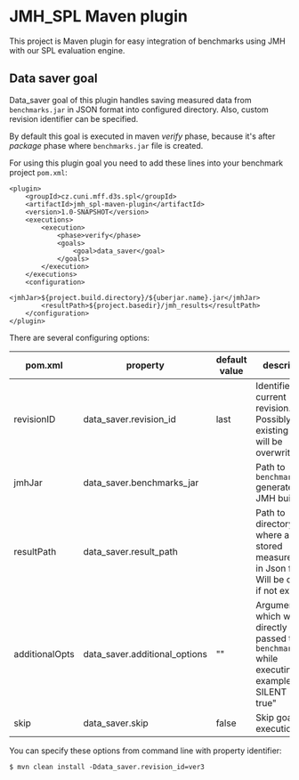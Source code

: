 # JMH_SPL Maven plugin

This project is Maven plugin for easy integration of benchmarks using JMH with our SPL evaluation engine.


## Data saver goal

Data_saver goal of this plugin handles saving measured data from `benchmarks.jar` in JSON format into configured directory. Also, custom revision identifier can be specified.

By default this goal is executed in maven _verify_ phase, because it's after _package_ phase where `benchmarks.jar` file is created.

For using this plugin goal you need to add these lines into your benchmark project `pom.xml`:

```{.xml}
<plugin>
    <groupId>cz.cuni.mff.d3s.spl</groupId>
    <artifactId>jmh_spl-maven-plugin</artifactId>
    <version>1.0-SNAPSHOT</version>
    <executions>
        <execution>
            <phase>verify</phase>
            <goals>
                <goal>data_saver</goal>
            </goals>
        </execution>
    </executions>
    <configuration>
        <jmhJar>${project.build.directory}/${uberjar.name}.jar</jmhJar>
        <resultPath>${project.basedir}/jmh_results</resultPath>
    </configuration>
</plugin>
```

There are several configuring options:

| pom.xml | property | default value | description |
| --- | --- | --- | --- |
| revisionID | data_saver.revision_id | last | Identifier of current revision. Possibly existing data will be overwriten. |
| jmhJar | data_saver.benchmarks_jar | | Path to `benchmarks.jar` generated by JMH build. |
| resultPath | data_saver.result_path | | Path to directory, where are stored measured data in Json format. Will be created if not exists. |
| additionalOpts | data_saver.additional_options | "" | Arguments which will be directly passed to `benchmarks.jar` while executing. For example "-v SILENT -foe true" |
| skip | data_saver.skip | false | Skip goal execution. |

You can specify these options from command line with property identifier:

```{.sh}
$ mvn clean install -Ddata_saver.revision_id=ver3
```

